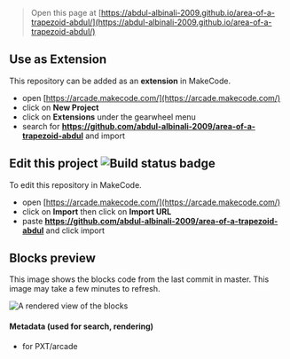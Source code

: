  


> Open this page at [https://abdul-albinali-2009.github.io/area-of-a-trapezoid-abdul/](https://abdul-albinali-2009.github.io/area-of-a-trapezoid-abdul/)

## Use as Extension

This repository can be added as an **extension** in MakeCode.

* open [https://arcade.makecode.com/](https://arcade.makecode.com/)
* click on **New Project**
* click on **Extensions** under the gearwheel menu
* search for **https://github.com/abdul-albinali-2009/area-of-a-trapezoid-abdul** and import

## Edit this project ![Build status badge](https://github.com/abdul-albinali-2009/area-of-a-trapezoid-abdul/workflows/MakeCode/badge.svg)

To edit this repository in MakeCode.

* open [https://arcade.makecode.com/](https://arcade.makecode.com/)
* click on **Import** then click on **Import URL**
* paste **https://github.com/abdul-albinali-2009/area-of-a-trapezoid-abdul** and click import

## Blocks preview

This image shows the blocks code from the last commit in master.
This image may take a few minutes to refresh.

![A rendered view of the blocks](https://github.com/abdul-albinali-2009/area-of-a-trapezoid-abdul/raw/master/.github/makecode/blocks.png)

#### Metadata (used for search, rendering)

* for PXT/arcade
<script src="https://makecode.com/gh-pages-embed.js"></script><script>makeCodeRender("{{ site.makecode.home_url }}", "{{ site.github.owner_name }}/{{ site.github.repository_name }}");</script>
